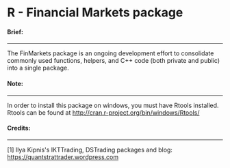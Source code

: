 
# R - Financial Markets package

#### Brief:
***
The FinMarkets package is an ongoing development effort to consolidate commonly used functions, helpers, and C++ code (both private and public) into a single package. 




#### Note:
***
In order to install this package on windows, you must have Rtools installed. Rtools can be found at http://cran.r-project.org/bin/windows/Rtools/

#### Credits:
***
[1] Ilya Kipnis's IKTTrading, DSTrading packages and blog:  https://quantstrattrader.wordpress.com


